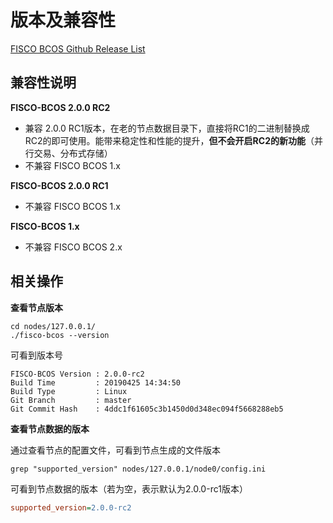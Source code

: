 # 版本及兼容性

[FISCO BCOS Github Release List](https://github.com/FISCO-BCOS/FISCO-BCOS/releases)

## 兼容性说明

**FISCO-BCOS 2.0.0 RC2**

* 兼容 2.0.0 RC1版本，在老的节点数据目录下，直接将RC1的二进制替换成RC2的即可使用。能带来稳定性和性能的提升，**但不会开启RC2的新功能**（并行交易、分布式存储）
* 不兼容 FISCO BCOS 1.x

**FISCO-BCOS 2.0.0 RC1**

* 不兼容 FISCO BCOS 1.x

**FISCO-BCOS 1.x**

* 不兼容 FISCO BCOS 2.x

## 相关操作

**查看节点版本**

``` shell
cd nodes/127.0.0.1/
./fisco-bcos --version
```

可看到版本号

``` shell
FISCO-BCOS Version : 2.0.0-rc2
Build Time         : 20190425 14:34:50
Build Type         : Linux
Git Branch         : master
Git Commit Hash    : 4ddc1f61605c3b1450d0d348ec094f5668288eb5
```

**查看节点数据的版本**

通过查看节点的配置文件，可看到节点生成的文件版本

``` shell
grep "supported_version" nodes/127.0.0.1/node0/config.ini
```

可看到节点数据的版本（若为空，表示默认为2.0.0-rc1版本）

``` ini
supported_version=2.0.0-rc2
```

